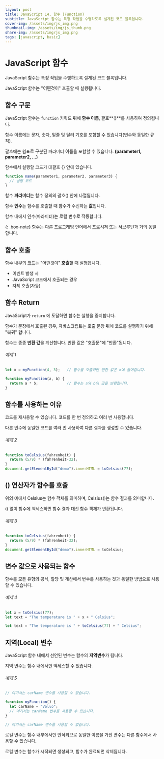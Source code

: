 ```yaml
---
layout: post
title: JavaScript 14. 함수 (Function)
subtitle: JavaScript 함수는 특정 작업을 수행하도록 설계된 코드 블록입니다.
cover-img: /assets/img/js_img.png
thumbnail-img: /assets/img/js_thumb.png
share-img: /assets/img/js_img.png
tags: [javascript, basic]
---
```


# JavaScript 함수

JavaScript 함수는 특정 작업을 수행하도록 설계된 코드 블록입니다.

JavaScript 함수는 "어떤것이" 호출할 때 실행됩니다.

## 함수 구문

JavaScript 함수는 ```function``` 키워드 뒤에 **함수 이름**, 괄호**()**를 사용하여 정의됩니다.

함수 이름에는 문자, 숫자, 밑줄 및 달러 기호를 포함할 수 있습니다(변수와 동일한 규칙).

괄호에는 쉼표로 구분된 파라미터 이름을 포함할 수 있습니다.
**(parameter1, parameter2, ...)**

함수에서 실행할 코드가 대괄호 {} 안에 있습니다.

```javascript
function name(parameter1, parameter2, parameter3) {
  // 실행 코드
}
```

함수 **파라미터**는 함수 정의의 괄호() 안에 나열됩니다.

함수 **인수**는 함수를 호출할 때 함수가 수신하는 **값**입니다.

함수 내에서 인수(파라미터)는 로컬 변수로 작동합니다.

{: .box-note}
함수는 다른 프로그래밍 언어에서 프로시저 또는 서브루틴과 거의 동일합니다.

## 함수 호출

함수 내부의 코드는 "어떤것이" **호출**할 때 실행됩니다.

+ 이벤트 발생 시
+ JavaScript 코드에서 호출되는 경우
+ 자체 호출(자동)

## 함수 Return

JavaScript가 ```return``` 에 도달하면 함수는 실행을 중지합니다.

함수가 문장에서 호출된 경우, 자바스크립트는 호출 문장 뒤에 코드를 실행하기 위해 "복귀" 합니다.

함수는 종종 **반환 값**을 계산합니다. 반환 값은 "호출문"에 "반환"됩니다.

###### 예제 1

```javascript
let x = myFunction(4, 3);   // 함수를 호출하면 반환 값은 x에 들어갑니다.

function myFunction(a, b) {
  return a * b;             // 함수는 a와 b의 곱을 반환합니다.
}
```

## 함수를 사용하는 이유

코드를 재사용할 수 있습니다. 코드를 한 번 정의하고 여러 번 사용합니다.

다른 인수에 동일한 코드를 여러 번 사용하여 다른 결과를 생성할 수 있습니다.

###### 예제 2

```javascript
function toCelsius(fahrenheit) {
  return (5/9) * (fahrenheit-32);
}
document.getElementById("demo").innerHTML = toCelsius(77);
```

## () 연산자가 함수를 호출

위의 예에서 Celsius는 함수 객체를 의미하며, Celsius()는 함수 결과를 의미합니다.

() 없이 함수에 액세스하면 함수 결과 대신 함수 객체가 반환됩니다.

###### 예제 3

```javascript
function toCelsius(fahrenheit) {
  return (5/9) * (fahrenheit-32);
}
document.getElementById("demo").innerHTML = toCelsius;
```

## 변수 값으로 사용되는 함수

함수를 모든 유형의 공식, 할당 및 계산에서 변수를 사용하는 것과 동일한 방법으로 사용할 수 있습니다.

###### 예제 4

```javascript
let x = toCelsius(77);
let text = "The temperature is " + x + " Celsius";
```

```javascript
let text = "The temperature is " + toCelsius(77) + " Celsius";
```

## 지역(Local) 변수

JavaScript 함수 내에서 선언된 변수는 함수의 **지역변수**가 됩니다.

지역 변수는 함수 내에서만 액세스할 수 있습니다.

###### 예제 5

```javascript
// 여기서는 carName 변수를 사용할 수 없습니다.

function myFunction() {
  let carName = "Volvo";
  // 여기서는 carName 변수를 사용할 수 있습니다.
}

// 여기서는 carName 변수를 사용할 수 없습니다.
```

로컬 변수는 함수 내부에서만 인식되므로 동일한 이름을 가진 변수는 다른 함수에서 사용할 수 있습니다.

로컬 변수는 함수가 시작되면 생성되고, 함수가 완료되면 삭제됩니다.
